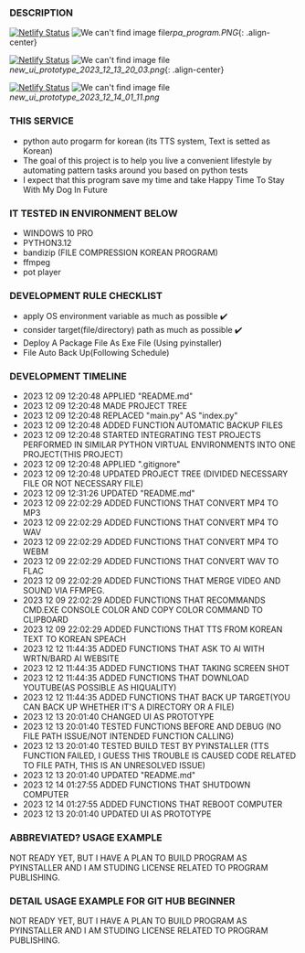 ### DESCRIPTION
[![Netlify Status](https://api.netlify.com/api/v1/badges/9ec5eebb-2205-4017-8546-59e69a64ece8/deploy-status)](https://app.netlify.com/sites/red-steps/deploys)
![We can't find image file](https://red-steps.netlify.app/rpa_program.PNG)*rpa_program.PNG*{: .align-center}


[![Netlify Status](https://api.netlify.com/api/v1/badges/9ec5eebb-2205-4017-8546-59e69a64ece8/deploy-status)](https://app.netlify.com/sites/red-steps/deploys)
![We can't find image file](https://red-steps.netlify.app/new_ui_prototype_2023_12_13_20_03.png)*new_ui_prototype_2023_12_13_20_03.png*{: .align-center}


[![Netlify Status](https://api.netlify.com/api/v1/badges/9ec5eebb-2205-4017-8546-59e69a64ece8/deploy-status)](https://app.netlify.com/sites/red-steps/deploys)
![We can't find image file](https://red-steps.netlify.app/new_ui_prototype_2023_12_14_01_11.png)*new_ui_prototype_2023_12_14_01_11.png*


<!-- ![We can't find image file](https://red-steps.netlify.app/sky1.jpg) -->
<!-- ![We can't find image file](https://red-steps.netlify.app/sky2.jpg) -->
<!-- ![We can't find image file](https://red-steps.netlify.app/sky3.jpg) -->
<!-- ![We can't find image file](https://red-steps.netlify.app/sky4.jpg) -->
<!-- ![We can't find image file](https://red-steps.netlify.app/sky5.jpg) -->
[//]: # (![We can't find image file]&#40;https://red-steps.netlify.app/sky6.jpg&#41;)
<!-- *LOVELY MY DOG.png* -->


### THIS SERVICE
- python auto progarm for korean (its TTS system, Text is setted as Korean)
- The goal of this project is to help you live a convenient lifestyle by automating pattern tasks around you based on python tests
- I expect that this program save my time and take Happy Time To Stay With My Dog In Future

### IT TESTED IN ENVIRONMENT BELOW
- WINDOWS 10 PRO 
- PYTHON3.12 
- bandizip (FILE COMPRESSION KOREAN PROGRAM)
- ffmpeg
- pot player

### DEVELOPMENT RULE CHECKLIST
- apply OS environment variable as much as possible ✔️
- consider target(file/directory) path as much as possible ✔️
- Deploy A Package File As Exe File (Using pyinstaller)
- File Auto Back Up(Following Schedule)

### DEVELOPMENT TIMELINE 
- 2023 12 09 12:20:48 APPLIED "README.md"
- 2023 12 09 12:20:48 MADE PROJECT TREE
- 2023 12 09 12:20:48 REPLACED "main.py" AS "index.py"
- 2023 12 09 12:20:48 ADDED FUNCTION AUTOMATIC BACKUP FILES 
- 2023 12 09 12:20:48 STARTED INTEGRATING TEST PROJECTS PERFORMED IN SIMILAR PYTHON VIRTUAL ENVIRONMENTS INTO ONE PROJECT(THIS PROJECT)
- 2023 12 09 12:20:48 APPLIED ".gitignore" 
- 2023 12 09 12:20:48 UPDATED PROJECT TREE (DIVIDED NECESSARY FILE OR NOT NECESSARY FILE)
- 2023 12 09 12:31:26 UPDATED "README.md"
- 2023 12 09 22:02:29 ADDED FUNCTIONS THAT CONVERT MP4 TO MP3 
- 2023 12 09 22:02:29 ADDED FUNCTIONS THAT CONVERT MP4 TO WAV
- 2023 12 09 22:02:29 ADDED FUNCTIONS THAT CONVERT MP4 TO WEBM
- 2023 12 09 22:02:29 ADDED FUNCTIONS THAT CONVERT WAV TO FLAC
- 2023 12 09 22:02:29 ADDED FUNCTIONS THAT MERGE VIDEO AND SOUND VIA FFMPEG.
- 2023 12 09 22:02:29 ADDED FUNCTIONS THAT RECOMMANDS CMD.EXE CONSOLE COLOR AND COPY COLOR COMMAND TO CLIPBOARD 
- 2023 12 09 22:02:29 ADDED FUNCTIONS THAT TTS FROM KOREAN TEXT TO KOREAN SPEACH
- 2023 12 12 11:44:35 ADDED FUNCTIONS THAT ASK TO AI WITH WRTN/BARD AI WEBSITE
- 2023 12 12 11:44:35 ADDED FUNCTIONS THAT TAKING SCREEN SHOT
- 2023 12 12 11:44:35 ADDED FUNCTIONS THAT DOWNLOAD YOUTUBE(AS POSSIBLE AS HIQUALITY)
- 2023 12 12 11:44:35 ADDED FUNCTIONS THAT BACK UP TARGET(YOU CAN BACK UP WHETHER IT'S A DIRECTORY OR A FILE)
- 2023 12 13 20:01:40 CHANGED UI AS PROTOTYPE
- 2023 12 13 20:01:40 TESTED FUNCTIONS BEFORE AND DEBUG (NO FILE PATH ISSUE/NOT INTENDED FUNCTION CALLING)
- 2023 12 13 20:01:40 TESTED BUILD TEST BY PYINSTALLER (TTS FUNCTION FAILED, I GUESS THIS TROUBLE IS CAUSED CODE RELATED TO FILE PATH, THIS IS AN UNRESOLVED ISSUE)
- 2023 12 13 20:01:40 UPDATED "README.md"
- 2023 12 14 01:27:55 ADDED FUNCTIONS THAT SHUTDOWN COMPUTER
- 2023 12 14 01:27:55 ADDED FUNCTIONS THAT REBOOT COMPUTER
- 2023 12 13 20:01:40 UPDATED UI AS PROTOTYPE


### ABBREVIATED? USAGE EXAMPLE
<!-- - clone this project 
- run "~\archive_py\dist\index.exe" -->
NOT READY YET, BUT I HAVE A PLAN TO BUILD PROGRAM AS PYINSTALLER AND I AM STUDING LICENSE RELATED TO PROGRAM PUBLISHING.
### DETAIL USAGE EXAMPLE FOR GIT HUB BEGINNER
NOT READY YET, BUT I HAVE A PLAN TO BUILD PROGRAM AS PYINSTALLER AND I AM STUDING LICENSE RELATED TO PROGRAM PUBLISHING.
<!-- - press windows key
- type cmd.exe
- press enter
- type a right command in cmd.exe    ->       cd Desktop
- press enter
- type a right command in cmd.exe    ->       git clone "~~~"
- press enter
- wait a minutes until done
- type a right command in cmd.exe    ->       explore.exe "~\archive_py\dist\index.exe"
- press enter
- now, you can meet "index.exe" at your desktop of windows.
- Run "index.exe" by double click
- if you don't want to use this program, just remove directory archive_py at desktop of windows. -->




